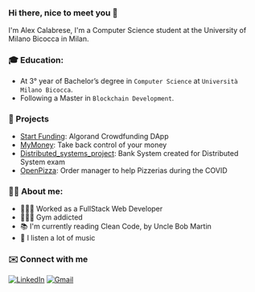 ### Hi there, nice to meet you 👋

I'm Alex Calabrese, I'm a Computer Science student at the University of Milano Bicocca in Milan.

### 🎓 Education:
- At 3° year of Bachelor’s degree in `Computer Science` at `Università Milano Bicocca`.
- Following a Master in `Blockchain Development`.

### 📌 Projects
- [Start Funding](https://github.com/alexcalabrese/start-funding-app): Algorand Crowdfunding DApp
- [MyMoney](https://github.com/alexcalabrese/MyMoney): Take back control of your money
- [Distributed_systems_project](https://github.com/alexcalabrese/Distributed_systems_project): Bank System created for Distributed System exam
- [OpenPizza](https://github.com/alexcalabrese/OpenPizza): Order manager to help Pizzerias during the COVID
<!--- - [IncidentiApp](https://github.com/alexcalabrese/IncidentiApp): High School final project -->

### 👨‍💻 About me:
- 👷🏻‍♂️ Worked as a FullStack Web Developer
- 🏋🏻‍♂️ Gym addicted
- 📚 I'm currently reading Clean Code, by Uncle Bob Martin
- 🎵 I listen a lot of music

### ✉️ Connect with me
[![LinkedIn](https://img.shields.io/badge/linkedin-%230077B5.svg?style=for-the-badge&logo=linkedin&logoColor=white)](https://www.linkedin.com/in/alex-calabrese)
[![Gmail](https://img.shields.io/badge/Gmail-D14836?style=for-the-badge&logo=gmail&logoColor=white)](mailto:alexcalabresejob@gmail.com)
